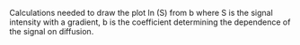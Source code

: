 Calculations needed to draw the plot ln (S) from b where
S is the signal intensity with a gradient, b is the coefficient determining the dependence of the signal on diffusion.
